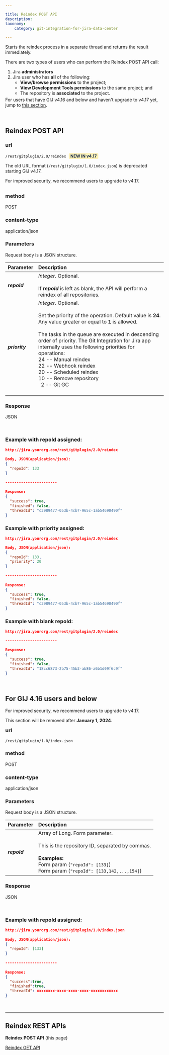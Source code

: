 ```yaml
---

title: Reindex POST API
description:
taxonomy:
    category: git-integration-for-jira-data-center

---
```


Starts the reindex process in a separate thread and returns the result immediately.

<div class="bbb-callout bbb--alert">
    <div class="irow">
    <div class="ilogobox">
        <span class="logoimg"></span>
    </div>
    <div class="imsgbox">
        There are two types of users who can perform the Reindex POST API call:
        <ol style='margin-bottom:-10px'>
            <li>Jira <b>administrators</b></li>
            <li>Jira user who has <b>all</b> of the following:
            <ul>
                <li><b>View/browse permissions</b> to the project;</li>
                <li><b>View Development Tools permissions</b> to the same project; and</li>
                <li>The repository is <b>associated</b> to the project.</li>
            </ul></li>
        </ol>
    </div>
    </div>
</div>

For users that have GIJ v4.16 and below and haven't upgrade to v4.17 yet, jump to [this section](#for-gij-416-users-and-below).

&nbsp;

## Reindex POST API

### url
`/rest/gitplugin/2.0/reindex` <b style='background-color:#FFF1B6; padding:1px 5px; color:#172A4C; border-radius:3px; margin: 0 5px; font-size: small;'>NEW IN  v4.17</b>

<div class="bbb-callout bbb--error">
    <div class="irow">
    <div class="ilogobox">
        <span class="logoimg"></span>
    </div>
    <div class="imsgbox">
        The old URL format (<code>/rest/gitplugin/1.0/index.json</code>) is deprecated starting GIJ v4.17.
        <p style='margin-bottom:-10px'>For improved security, we recommend users to upgrade to v4.17.</p>
    </div>
    </div>
</div>
<br>

### method
POST

### content-type
application/json

### Parameters

Request body is a JSON structure.

| Parameter | Description |
| :--- | :--- |
| _**repoId**_ | _Integer_. Optional.<br><br>If _**repoId**_ is left as blank, the API will perform a reindex of all repositories. |
| _**priority**_ |  _Integer_. Optional.<br><br>Set the priority of the operation. Default value is **24**. Any value greater or equal to **1** is allowed.<br><br>The tasks in the queue are executed in descending order of priority. The Git Integration for Jira app internally uses the following priorities for operations:<br>24 -- Manual reindex<br>22 -- Webhook reindex<br>20 -- Scheduled reindex<br>10 -- Remove repository<br>&nbsp;&nbsp;2 -- Git GC<br><br> |

### Response
JSON

<br>

### Example with repoId assigned:

```json
http://jira.yourorg.com/rest/gitplugin/2.0/reindex

Body, JSON(application/json):
{
  "repoId": 133
}
 
-----------------------
 
Response:
{
  "success": true,
  "finished": false,
  "threadId": "c3989477-053b-4cb7-965c-1ab54690490f"
}
```

### Example with priority assigned:

```json
http://jira.yourorg.com/rest/gitplugin/2.0/reindex

Body, JSON(application/json):
{
  "repoId": 133,
  "priority": 20
}
 
-----------------------
 
Response:
{
  "success": true,
  "finished": false,
  "threadId": "c3989477-053b-4cb7-965c-1ab54690490f"
}
```

### Example with blank repoId:

```json
http://jira.yourorg.com/rest/gitplugin/2.0/reindex

-----------------------

Response:
{
  "success": true,
  "finished": false,
  "threadId": "18cc6873-2b75-45b3-ab86-a6b1d09f6c9f"
}
```

&nbsp;
<div id='for-gij-416-users-and-below'></div>

## For GIJ 4.16 users and below

<div class="bbb-callout bbb--info">
    <div class="irow">
    <div class="ilogobox">
        <span class="logoimg"></span>
    </div>
    <div class="imsgbox">
        For improved security, we recommend users to upgrade to v4.17.
        <p style='margin-bottom:-10px'>This section will be removed after <b>January 1, 2024</b>.</p>
    </div>
    </div>
</div>

### url
`/rest/gitplugin/1.0/index.json`

### method
POST

### content-type
application/json

### Parameters

Request body is a JSON structure.

| Parameter | Description |
| :--- | :--- |
| _**repoId**_ | Array of Long. Form parameter.<br><br>This is the repository ID, separated by commas.<br><br>**Examples:**<br>Form param (`"repoId": [133]`)<br>Form param (`"repoId": [133,142,...,154]`) |

### Response
JSON

<br>

### Example with repoId assigned:

```json
http://jira.yourorg.com/rest/gitplugin/1.0/index.json
 
Body, JSON(application/json):
{
  "repoId": [133]
}
 
-----------------------
 
Response:
{
  "success":true,
  "finished":true,
  "threadId": xxxxxxxx-xxxx-xxxx-xxxx-xxxxxxxxxxxx
}
```

&nbsp;
* * *

## Reindex REST APIs

**Reindex POST API** (this page)

[Reindex GET API](/git-integration-for-jira-data-center/reindex-get-api-gij-self-managed)

